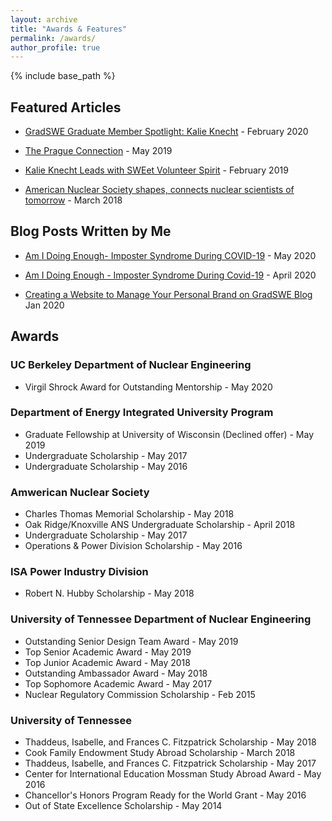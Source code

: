 ```yaml
---
layout: archive
title: "Awards & Features"
permalink: /awards/
author_profile: true
---
```


{% include base_path %}
## Featured Articles
* [GradSWE Graduate Member Spotlight: Kalie Knecht](http://gradswe.swe.org/gradswe-blog/graduate-member-spotlight-kalie-knecht) - February 2020

* [The Prague Connection](https://ne.utk.edu/prague-connection/) - May 2019

* [Kalie Knecht Leads with SWEet Volunteer Spirit](https://ne.utk.edu/kalie-knecht-leads-with-sweet-volunteer-spirit/) - February 2019

* [American Nuclear Society shapes, connects nuclear scientists of tomorrow](http://www.utdailybeacon.com/news/student_oranizations/american-nuclear-society-shapes-connects-nuclear-scientists-of-tomorrow/article_16f177c4-2237-11e8-b65f-370f0ec25024.html) - March 2018

## Blog Posts Written by Me
* [Am I Doing Enough- Imposter Syndrome During COVID-19](https://alltogether.swe.org/2020/05/am-i-doing-enough-imposter-syndrome-during-covid-19/) - May 2020

* [Am I Doing Enough - Imposter Syndrome During Covid-19](http://gradswe.swe.org/gradswe-blog/am-i-doing-enough-imposter-syndrome-during-covid-19) - April 2020

* [Creating a Website to Manage Your Personal Brand on GradSWE Blog](http://gradswe.swe.org/gradswe-blog/creating-a-website-to-manage-your-personal-brand)
Jan 2020


## Awards
### UC Berkeley Department of Nuclear Engineering
* Virgil Shrock Award for Outstanding Mentorship - May 2020

### Department of Energy Integrated University Program
* Graduate Fellowship at University of Wisconsin (Declined offer) - May 2019
* Undergraduate Scholarship - May 2017
* Undergraduate Scholarship - May 2016

### Amwerican Nuclear Society
* Charles Thomas Memorial Scholarship - May 2018
* Oak Ridge/Knoxville ANS Undergraduate Scholarship - April 2018
* Undergraduate Scholarship - May 2017
* Operations & Power Division Scholarship - May 2016

### ISA Power Industry Division
* Robert N. Hubby Scholarship - May 2018

### University of Tennessee Department of Nuclear Engineering
* Outstanding Senior Design Team Award - May 2019
* Top Senior Academic Award - May 2019
* Top Junior Academic Award - May 2018
* Outstanding Ambassador Award - May 2018
* Top Sophomore Academic Award - May 2017
* Nuclear Regulatory Commission Scholarship - Feb 2015

### University of Tennessee
* Thaddeus, Isabelle, and Frances C. Fitzpatrick Scholarship - May 2018
* Cook Family Endowment Study Abroad Scholarship - March 2018
* Thaddeus, Isabelle, and Frances C. Fitzpatrick Scholarship - May 2017
* Center for International Education Mossman Study Abroad Award - May 2016
* Chancellor's Honors Program Ready for the World Grant - May 2016
* Out of State Excellence Scholarship - May 2014
